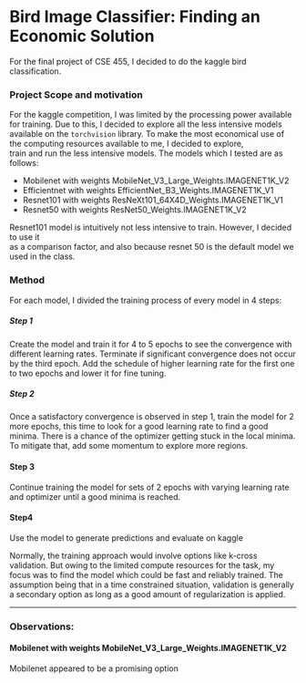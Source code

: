 # Bird Image Classifier: Finding an Economic Solution  

For the final project of CSE 455, I decided to do the kaggle bird classification. 


### Project Scope and motivation

For the kaggle competition, I was limited by the processing power 
available for training. Due to this, I decided to  explore all the 
less intensive models available on the `torchvision` library. To make 
the most economical use of the computing resources available to me, I decided to explore,  
train and run the less intensive models. The models which I tested are as follows: 

- Mobilenet with weights MobileNet_V3_Large_Weights.IMAGENET1K_V2
- Efficientnet with weights EfficientNet_B3_Weights.IMAGENET1K_V1
- Resnet101 with weights ResNeXt101_64X4D_Weights.IMAGENET1K_V1
- Resnet50 with weights ResNet50_Weights.IMAGENET1K_V2

Resnet101 model is intuitively not less intensive to train. However, I decided to use it  
as a comparison factor, and also because resnet 50 is the default model we used in the class. 


### Method

For each model, I divided the training process of every model in 4 steps: 

##### Step 1 
Create the model and train it for 4 to 5 epochs to see the convergence with different 
learning rates. Terminate if significant convergence does not occur by the third epoch. 
Add the schedule of higher learning rate for the first one to two epochs and lower it for fine tuning. 


##### Step 2
Once a satisfactory convergence is observed in step 1, train the model for 2 more epochs, this time
to look for a good learning rate to find a good minima. There is a chance of the optimizer getting 
stuck in the local minima. To mitigate that, add some momentum to explore more regions. 

#### Step 3
Continue training the model for sets of 2 epochs with varying learning rate and optimizer
until a good minima is reached. 

#### Step4 
Use the model to generate predictions and evaluate on kaggle


Normally, the training approach would involve options like k-cross validation. But owing to the limited 
compute resources for the task, my focus was to find the model which could be fast and reliably trained.
The assumption being that in a time constrained situation, validation is generally a secondary option as long as a good amount of 
regularization is applied. 
_______

### Observations: 


#### Mobilenet with weights MobileNet_V3_Large_Weights.IMAGENET1K_V2

Mobilenet appeared to be a promising option























